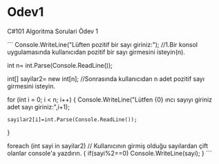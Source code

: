 # Odev1
C#101 Algoritma Sorulari Ödev 1

´´´ Console.WriteLine("Lüften pozitif bir sayı giriniz:"); //1.Bir konsol uygulamasında kullanıcıdan pozitif bir sayı girmesini isteyin(n). 

int n= int.Parse(Console.ReadLine());


int[] sayilar2= new int[n];  //Sonrasında kullanıcıdan n adet pozitif sayı girmesini isteyin.

for (int i = 0; i < n; i++)
{
    Console.WriteLine("Lütfen {0} ıncı sayıyı giriniz adet sayı giriniz:",i+1); 
    
    sayilar2[i]=int.Parse(Console.ReadLine());
}

foreach (int sayi in sayilar2)  // Kullanıcının girmiş olduğu sayılardan çift olanlar console'a yazdırın.
{
    if(sayi%2==0)
    Console.WriteLine(sayi);
}
´´´
